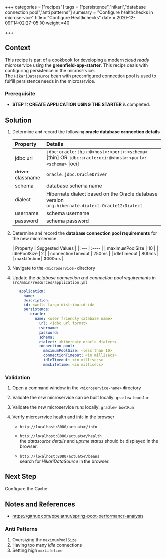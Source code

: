 +++
categories = ["recipes"]
tags = ["persistence","hikari","database connection pool","anti patterns"]
summary = "Configure healthchecks in microservice"
title = "Configure Healthchecks"
date = 2020-12-09T14:02:27-05:00
weight =40

+++

## Context
This recipe is part of a cookbook for developing a modern _cloud ready_ microservice using the **greenfield-app-starter**. This recipe deals with configuring persistence in the microservice.  
The `HikariDatasource` bean with preconfigured connection pool is used to fulfill persistence needs in the microservice.

### Prerequisite

- **STEP 1: CREATE APPLICATION USING THE STARTER** is completed.

## Solution

1. Determine and record the following **oracle database connection details** 

   | Property        | Details  |
      | :---          |    :----   | 
   | jdbc url  |  `jdbc:oracle:thin:@<host>:<port>:<schema>` [thin] OR `jdbc:oracle:oci:@<host>:<port>:<schema>` [oci] |
   | driver classname | `oracle.jdbc.OracleDriver`    |
   | schema     | database schema name  | 
   | dialect    | Hibernate dialect based on the Oracle database version `org.hibernate.dialect.Oracle12cDialect` | 
   | username | schema username | 
   | password | schema password | 

1. Determine and record the **database connection pool requirements** for the new microservice

   | Property        | Suggested Values  |
         | :---          |    :----   | 
   | maximumPoolSize  |  10  |
   | idlePoolSize | 2 | 
   | connectionTimeout | 250ms  |
   | idleTimeout     | 800ms  | 
   | maxLifetime    | 3000ms | 

 
1. Navigate to the `<microservice>` directory
   
1. Update the _database connection_ and _connection pool requirements_ in `src/main/resources/application.yml`

   ```yml
      application:
        name:
        description:
        id: <wells fargo distributed-id>
        persistence:
           oracle:
             name: <user friendly database name>
               url: <jdbc url format>
               username:
               password:
               schema:
               dialect: <hibernate oracle dialect>
               connection-pool:
                 maximumPoolSize: <less than 10>
                 connectionTimeout: <in millisecs>
                 idleTimeout: <in millisecs>
                 maxLifetime: <in millisecs>
   ```

### Validation

1. Open a command window in the `<microservice-name>` directory


1. Validate the new microservice can be built locally: `gradlew bootJar`


1. Validate the new microservice runs locally: `gradlew bootRun`


1. Verify microservice health and info in the browser

   - `http://localhost:8080/actuator/info`
     
   - `http://localhost:8080/actuator/health`  
      the _datasource details_ and _uptime status_ should be displayed in the browser.
   
   - `http://localhost:8080/actuator/beans`  
     search for _HikariDataSource_ in the browser.

## Next Step
Configure the Cache


## Notes and References

- https://github.com/pbelathur/spring-boot-performance-analysis

### Anti Patterns
1. Oversizing the `maximumPoolSize`
1. Having too many _idle_ connections
1. Setting high `maxLifetime`

